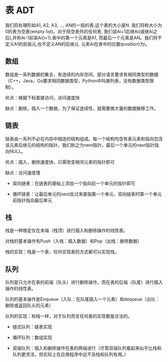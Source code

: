 # 表 ADT

我们将处理形如A1, A2, A3, ..., AN的一般的表.这个表的大小是N. 我们将称大小为0的表为空表(empty list)。对于除空表外的任何表, 我们说Ai+1后继Ai(或继Ai之后),并称Ai-1前驱Ai(i>1).表中的第一个元素是A1, 而最后一个元素是AN。我们将不定义A1的前驱元,也不定义AN的后继元. 元素Ai在表中的位置(position)为i。

## 数组

数组是一系列数据的集合，有连续的内存空间，部分语言要求有相同类型的数据（C++，Java，Go要求相同数据类型，Python中叫做列表，没有数据类型限制）。

优点：根据下标直接访问，访问速度快

缺点：删除，插入一个数据，为了保证连续性，就需要做大量的数据搬移工作。

## 链表

链表由一系列不必在内存中相连的结构组成。每一个结构均含有表元素和指向包含该元素后继元的结构的指针。我们称之为next指针。最后一个单元的next指针指向NULL。

优点：插入，删除速度快，只需改变相邻元素的指针即可

缺点：访问速度慢

+ 双向链表：在链表的基础上添加一个指向前一个单元的指针即可

+ 循环链表：让最后单元的next反过来直指第一个单元，双向链表时第一个单元前指针指向最后单元

## 栈

栈是一种限定仅在末端（栈顶）进行插入和删除操作的线性表。

对栈的基本操作有Push（入栈：插入数据）和Pop（出栈：删除数据）

栈的实现：栈是一个表，任何实现表的方式都可以实现栈。

## 队列

队列是只允许在表的前端（队头）进行删除操作，而在表的后端（队尾）进行插入操作的线性表。

队列的基本操作是Enqueue（入队：在队尾插入一个元素）和dequeue（出队：删除或返回队头的元素）

队列的实现：和栈一样，对于队列而言任何表的实现都是合法的。

+ 链式队列：链表实现

+ 循环队列：数组实现

+ 双端队列：插入和删除操作在表的两端进行（尽管双端队列看起来似乎比栈和队列更灵活，但实际上在应用程序中远不及栈和队列有用。）
